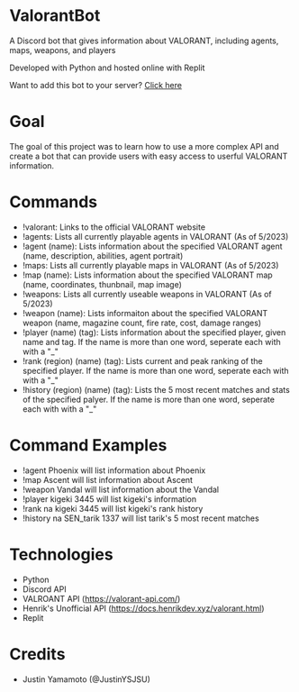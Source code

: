 # ValorantBot
A Discord bot that gives information about VALORANT, including agents, maps, weapons, and players 

Developed with Python and hosted online with Replit 

Want to add this bot to your server? [Click here](https://discord.com/api/oauth2/authorize?client_id=1026641128004517959&permissions=8&scope=bot)

# Goal
The goal of this project was to learn how to use a more complex API and create a bot that 
can provide users with easy access to userful VALORANT information. 

# Commands
- !valorant: Links to the official VALORANT website
- !agents: Lists all currently playable agents in VALORANT (As of 5/2023)
- !agent (name): Lists information about the specified VALORANT agent (name, description, abilities, agent portrait)
- !maps: Lists all currently playable maps in VALORANT (As of 5/2023)
- !map (name): Lists information about the specified VALORANT map (name, coordinates, thunbnail, map image)
- !weapons: Lists all currently useable weapons in VALORANT (As of 5/2023)
- !weapon (name): Lists informaiton about the specified VALORANT weapon (name, magazine count, fire rate, cost, damage ranges)
- !player (name) (tag): Lists information about the specified player, given name and tag. If the name is more than one word, seperate each with with a "_" 
- !rank (region) (name) (tag): Lists current and peak ranking of the specified player. If the name is more than one word, seperate each with with a "_" 
- !history (region) (name) (tag): Lists the 5 most recent matches and stats of the specified palyer. If the name is more than one word, seperate each with with a "_" 

# Command Examples
- !agent Phoenix will list information about Phoenix
- !map Ascent will list information about Ascent
- !weapon Vandal will list information about the Vandal
- !player kigeki 3445 will list kigeki's information 
- !rank na kigeki 3445 will list kigeki's rank history 
- !history na SEN_tarik 1337 will list tarik's 5 most recent matches 

# Technologies
- Python
- Discord API
- VALROANT API (https://valorant-api.com/)
- Henrik's Unofficial API (https://docs.henrikdev.xyz/valorant.html) 
- Replit

# Credits
- Justin Yamamoto (@JustinYSJSU)
